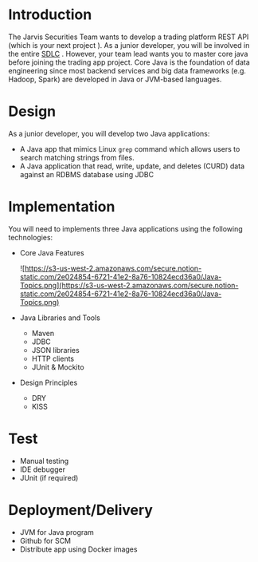 # **Introduction**

The Jarvis Securities Team wants to develop a trading platform REST API (which is your next project [](https://www.notion.so/12c2e58517d543889d35ca337752aeff) ). As a junior developer, you will be involved in the entire [SDLC](https://www.notion.so/SDLC-d104522f8afb4edc9224fdd25348bf6a) . However, your team lead wants you to master core java before joining the trading app project. Core Java is the foundation of data engineering since most backend services and big data frameworks (e.g. Hadoop, Spark) are developed in Java or JVM-based languages.

# **Design**

As a junior developer, you will develop two Java applications:

- A Java app that mimics Linux `grep` command which allows users to search matching strings from files.
- A Java application that read, write, update, and deletes (CURD) data against an RDBMS database using JDBC

# Implementation

You will need to implements three Java applications using the following technologies:

- Core Java Features

  ![https://s3-us-west-2.amazonaws.com/secure.notion-static.com/2e024854-6721-41e2-8a76-10824ecd36a0/Java-Topics.png](https://s3-us-west-2.amazonaws.com/secure.notion-static.com/2e024854-6721-41e2-8a76-10824ecd36a0/Java-Topics.png)

- Java Libraries and Tools
    - Maven
    - JDBC
    - JSON libraries
    - HTTP clients
    - JUnit & Mockito
- Design Principles
    - DRY
    - KISS

# Test

- Manual testing
- IDE debugger
- JUnit (if required)

# Deployment/Delivery

- JVM for Java program
- Github for SCM
- Distribute app using Docker images

